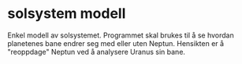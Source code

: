 # solsystem modell
Enkel modell av solsystemet. Programmet skal brukes til å se hvordan planetenes bane endrer seg med eller uten Neptun. Hensikten er å "reoppdage" Neptun ved å analysere Uranus sin bane.
